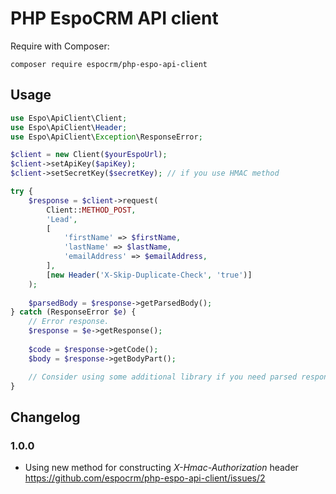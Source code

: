 # PHP EspoCRM API client

Require with Composer:

```
composer require espocrm/php-espo-api-client
```

## Usage

```php
use Espo\ApiClient\Client;
use Espo\ApiClient\Header;
use Espo\ApiClient\Exception\ResponseError;

$client = new Client($yourEspoUrl);
$client->setApiKey($apiKey);
$client->setSecretKey($secretKey); // if you use HMAC method

try {
    $response = $client->request(
        Client::METHOD_POST,
        'Lead',
        [
            'firstName' => $firstName,
            'lastName' => $lastName,
            'emailAddress' => $emailAddress,
        ],
        [new Header('X-Skip-Duplicate-Check', 'true')]
    );
    
    $parsedBody = $response->getParsedBody();
} catch (ResponseError $e) {
    // Error response.
    $response = $e->getResponse();    
    
    $code = $response->getCode();
    $body = $response->getBodyPart();

    // Consider using some additional library if you need parsed response headers.
}
```

## Changelog

### 1.0.0

* Using new method for constructing *X-Hmac-Authorization* header https://github.com/espocrm/php-espo-api-client/issues/2
